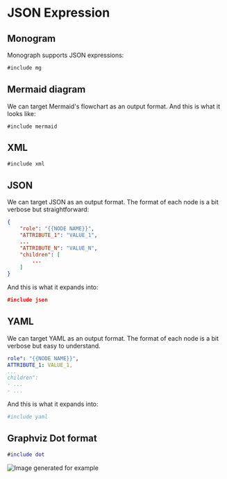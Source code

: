 # JSON Expression

## Monogram

Monograph supports JSON expressions:

```txt
#include mg
```

## Mermaid diagram

We can target Mermaid's flowchart as an output format. 
And this is what it looks like:

```mermaid
#include mermaid
```

## XML

```xml
#include xml
```

## JSON

We can target JSON as an output format. The format of each node is
a bit verbose but straightforward:

```json
{
    "role": "{{NODE NAME}}",
    "ATTRIBUTE_1": "VALUE_1", 
    ... 
    "ATTRIBUTE_N": "VALUE_N",
    "children": [ 
        ...
    ]
}
```

And this is what it expands into:

```json
#include json
```

## YAML

We can target YAML as an output format. The format of each node is
a bit verbose but easy to understand.

```yaml
role": "{{NODE NAME}}",
ATTRIBUTE_1: VALUE_1,
...
children": 
- ...
- ...
```

And this is what it expands into:



```yaml
#include yaml
```

## Graphviz Dot format

```dot
#include dot
```

![Image generated for example](images/factorial.png)
